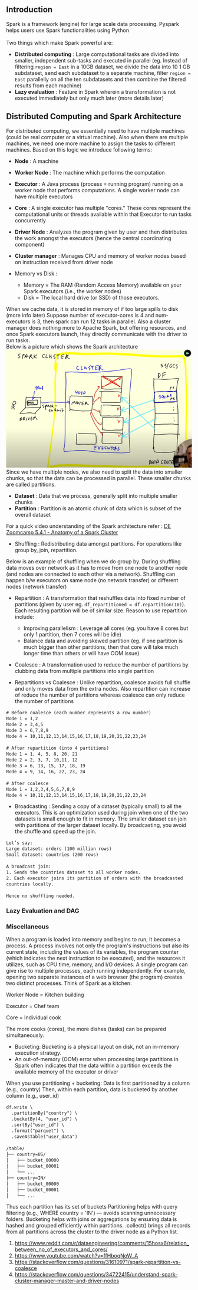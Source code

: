 ## Introduction
Spark is a framework (engine) for large scale data processing. Pyspark helps users use Spark functionalities using Python
\
\
Two things which make Spark powerful are:
* **Distributed computing** : Large computational tasks are divided into smaller, independent sub-tasks and executed in parallel (eg. Instead of filtering `region = East` in a 10GB dataset, we divide the data into 10 1 GB subdataset, send each subdataset to a separate machine, filter `region = East` parallelly on all the ten subdatasets and then combine the filtered results from each machine)
* **Lazy evaluation** :  Feature in Spark wherein a transformation is not executed immediately but only much later (more details later)

## Distributed Computing and Spark Architecture
For distributed computing, we essentially need to have multiple machines (could be real computer or a virtual machine). Also when there are multiple machines, we need one more machine to assign the tasks to different machines. Based on this logic we introduce following terms:
* **Node** : A machine
* **Worker Node** : The machine which performs the computation
* **Executor** : A Java process (process = running program) running on a worker node that performs computations. A single worker node can have multiple executors
* **Core** : A single executor has multiple "cores." These cores represent the computational units or threads available within that Executor to run tasks concurrently
* **Driver Node** : Analyzes the program given by user and then distributes the work amongst the executors (hence the central coordinating component)
* **Cluster manager** : Manages CPU and memory of worker nodes based on instruction received from driver node

* Memory vs Disk : 
    * Memory = The RAM (Random Access Memory) available on your Spark executors (i.e., the worker nodes) 
    * Disk = The local hard drive (or SSD) of those executors.

When we cache data, it is stored in memory of if too large spills to disk (more info later)
Suppose number of executor-cores is 4 and num-executors is 3, then spark can run 12 tasks in parallel. Also a cluster manager does nothing more to Apache Spark, but offering resources, and once Spark executors launch, they directly communicate with the driver to run tasks.
\
Below is a picture which shows the Spark architecture
\
![Spark Architecture](spark-architecture-1.png)
\
Since we have multiple nodes, we also need to split the data into smaller chunks, so that the data can be processed in parallel. These smaller chunks are called partitions.

* **Dataset** : Data that we process, generally split into multiple smaller chunks
* **Partition** : Partition is an atomic chunk of data which is subset of the overall dataset 

For a quick video understanding of the Spark architecture refer : [DE Zoomcamp 5.4.1 - Anatomy of a Spark Cluster](https://www.youtube.com/watch?v=68CipcZt7ZA)

* Shuffling : Redistributing data amongst partitions. For operations like group by, join, repartition. 

Below is an example of shuffling when we do group by. During shuffling data moves over network as it has to move from one node to another node (and nodes are connected to each other via a network). Shuffling can happen b/w executors on same node (no network transfer) or different nodes (network transfer)

* Repartition : A transformation that reshuffles data into fixed number of partitions (given by user eg. `df_repartitioned = df.repartition(10)`). Each resulting partition will be of similar size. Reason to use repartition include:
    * Improving parallelism : Leverage all cores (eg. you have 8 cores but only 1 partition, then 7 cores will be idle) 
    * Balance data and avoiding skewed partition (eg. if one partition is much bigger than other partitions, then that core will take much longer time than others or will have OOM issue)

* Coalesce : A transformation used to reduce the number of partitions by clubbing data from multiple partitions into single partition

* Repartitions vs Coalesce : Unlike repartition, coalesce avoids full shuffle and only moves data from the extra nodes. Also repartition can increase of reduce the number of partitions whereas coalesce can only reduce the number of partitions
```
# Before coalesce (each number represents a row number)
Node 1 = 1,2
Node 2 = 3,4,5
Node 3 = 6,7,8,9
Node 4 = 10,11,12,13,14,15,16,17,18,19,20,21,22,23,24

# After repartition (into 4 partitions)
Node 1 = 1, 4, 5, 8, 20, 21
Node 2 = 2, 3, 7, 10,11, 12
Node 3 = 6, 13, 15, 17, 18, 19
Node 4 = 9, 14, 16, 22, 23, 24

# After coalesce
Node 1 = 1,2,3,4,5,6,7,8,9 
Node 4 = 10,11,12,13,14,15,16,17,18,19,20,21,22,23,24

```

* Broadcasting : Sending a copy of a dataset (typically small) to all the executors. This is an optimization used during join when one of the two datasets is small enough to fit in memory. THe smaller dataset can join with partitions of the larger dataset locally. By broadcasting, you avoid the shuffle and speed up the join.

```
Let’s say:
Large dataset: orders (100 million rows)
Small dataset: countries (200 rows)

A broadcast join:
1. Sends the countries dataset to all worker nodes.
2. Each executor joins its partition of orders with the broadcasted countries locally.

Hence no shuffling needed.
```

### Lazy Evaluation and DAG

### Miscellaneous
When a program is loaded into memory and begins to run, it becomes a process. A process involves not only the program's instructions but also its current state, including the values of its variables, the program counter (which indicates the next instruction to be executed), and the resources it utilizes, such as CPU time, memory, and I/O devices. A single program can give rise to multiple processes, each running independently. For example, opening two separate instances of a web browser (the program) creates two distinct processes. 
Think of Spark as a kitchen:

Worker Node = Kitchen building

Executor = Chef team

Core = Individual cook

The more cooks (cores), the more dishes (tasks) can be prepared simultaneously.

* Bucketing: Bucketing is a physical layout on disk, not an in-memory execution strategy.
* An out-of-memory (OOM) error when processing large partitions in Spark often indicates that the data within a partition exceeds the available memory of the executor or driver

When you use partitioning + bucketing:
Data is first partitioned by a column (e.g., country)
Then, within each partition, data is bucketed by another column (e.g., user_id)
```
df.write \
  .partitionBy("country") \
  .bucketBy(4, "user_id") \
  .sortBy("user_id") \
  .format("parquet") \
  .saveAsTable("user_data")

/table/
├── country=US/
│   ├── bucket_00000
│   ├── bucket_00001
│   └── ...
├── country=IN/
│   ├── bucket_00000
│   ├── bucket_00001
│   └── ...
```
Thus each partition has its set of buckets
Partitioning helps with query filtering (e.g., WHERE country = 'IN') — avoids scanning unnecessary folders.
Bucketing helps with joins or aggregations by ensuring data is hashed and grouped efficiently within partitions.
.collect() brings all records from all partitions across the cluster to the driver node as a Python list.

1. https://www.reddit.com/r/dataengineering/comments/15hosx6/relation_between_no_of_executors_and_cores/
2. https://www.youtube.com/watch?v=ffHboqNoW_A
3. https://stackoverflow.com/questions/31610971/spark-repartition-vs-coalesce
4. https://stackoverflow.com/questions/34722415/understand-spark-cluster-manager-master-and-driver-nodes